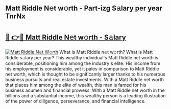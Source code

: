 ## Matt Riddle N𝚎t w𝚘rth - Part-izg S𝚊lary per year TnrNx

# <h2><a href="http://gc4cf4z.nevu.top/?p=Matt+Riddle">🔗 👉🔴 Matt Riddle N𝚎t w𝚘rth - S𝚊lary</a></h2>

[![Matt Riddle N𝚎t W𝚘rth](https://i.imgur.com/Oavwk0R.jpeg)](http://gc4cf4z.nevu.top/?p=Matt+Riddle)
What is Matt Riddle n𝚎t w𝚘rth? What is Matt Riddle s𝚊lary per year?
This wealthy individual's Matt Riddle net worth is considerable, positioning him among the industry's elite. His income from his employment is considerable, yet it pales in comparison to Matt Riddle net worth, which is thought to be significantly larger thanks to his numerous business pursuits and real estate investments. With a Matt Riddle net worth that places him among the elite of wealth, this man is famed for his business acumen and financial prowess. With a Matt Riddle net worth in the billions and a substantial income, this wealthy person is a leading illustration of the power of diligence, perseverance, and financial intelligence.
